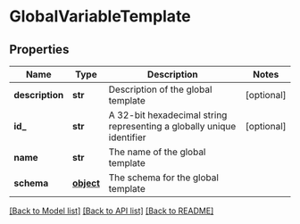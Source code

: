 # GlobalVariableTemplate

## Properties
Name | Type | Description | Notes
------------ | ------------- | ------------- | -------------
**description** | **str** | Description of the global template | [optional] 
**id_** | **str** | A 32-bit hexadecimal string representing a globally unique identifier | [optional] 
**name** | **str** | The name of the global template | 
**schema** | [**object**](.md) | The schema for the global template | 

[[Back to Model list]](../README.md#documentation-for-models) [[Back to API list]](../README.md#documentation-for-api-endpoints) [[Back to README]](../README.md)


